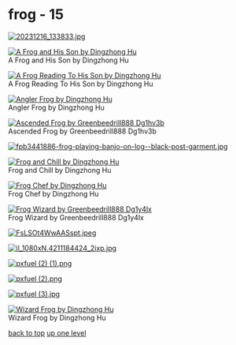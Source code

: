 # frog - 15
[![20231216_133833.jpg](https://raw.githubusercontent.com/buckmanc/wallpapers/main/mobile/frog/20231216_133833.jpg "20231216_133833.jpg")](https://raw.githubusercontent.com/buckmanc/wallpapers/main/mobile/frog/20231216_133833.jpg)

[![A Frog and His Son by Dingzhong Hu](https://raw.githubusercontent.com/buckmanc/wallpapers/main/mobile/frog/a%20frog%20and%20his%20son%20by%20Dingzhong%20Hu.jpg "A Frog and His Son by Dingzhong Hu")](https://raw.githubusercontent.com/buckmanc/wallpapers/main/mobile/frog/a%20frog%20and%20his%20son%20by%20Dingzhong%20Hu.jpg)\
A Frog and His Son by Dingzhong Hu

[![A Frog Reading To His Son by Dingzhong Hu](https://raw.githubusercontent.com/buckmanc/wallpapers/main/mobile/frog/a%20frog%20reading%20to%20his%20son%20by%20Dingzhong%20Hu.jpg "A Frog Reading To His Son by Dingzhong Hu")](https://raw.githubusercontent.com/buckmanc/wallpapers/main/mobile/frog/a%20frog%20reading%20to%20his%20son%20by%20Dingzhong%20Hu.jpg)\
A Frog Reading To His Son by Dingzhong Hu

[![Angler Frog by Dingzhong Hu](https://raw.githubusercontent.com/buckmanc/wallpapers/main/mobile/frog/angler%20frog%20by%20Dingzhong%20Hu.jpg "Angler Frog by Dingzhong Hu")](https://raw.githubusercontent.com/buckmanc/wallpapers/main/mobile/frog/angler%20frog%20by%20Dingzhong%20Hu.jpg)\
Angler Frog by Dingzhong Hu

[![Ascended Frog by Greenbeedrill888 Dg1hv3b](https://raw.githubusercontent.com/buckmanc/wallpapers/main/mobile/frog/ascended_frog_by_greenbeedrill888_dg1hv3b.png "Ascended Frog by Greenbeedrill888 Dg1hv3b")](https://raw.githubusercontent.com/buckmanc/wallpapers/main/mobile/frog/ascended_frog_by_greenbeedrill888_dg1hv3b.png)\
Ascended Frog by Greenbeedrill888 Dg1hv3b

[![fpb3441886-frog-playing-banjo-on-log--black-post-garment.jpg](https://raw.githubusercontent.com/buckmanc/wallpapers/main/mobile/frog/fpb3441886-frog-playing-banjo-on-log--black-post-garment.jpg "fpb3441886-frog-playing-banjo-on-log--black-post-garment.jpg")](https://raw.githubusercontent.com/buckmanc/wallpapers/main/mobile/frog/fpb3441886-frog-playing-banjo-on-log--black-post-garment.jpg)

[![Frog and Chill by Dingzhong Hu](https://raw.githubusercontent.com/buckmanc/wallpapers/main/mobile/frog/frog%20and%20chill%20by%20Dingzhong%20Hu.jpg "Frog and Chill by Dingzhong Hu")](https://raw.githubusercontent.com/buckmanc/wallpapers/main/mobile/frog/frog%20and%20chill%20by%20Dingzhong%20Hu.jpg)\
Frog and Chill by Dingzhong Hu

[![Frog Chef by Dingzhong Hu](https://raw.githubusercontent.com/buckmanc/wallpapers/main/mobile/frog/frog%20chef%20by%20Dingzhong%20Hu.jpg "Frog Chef by Dingzhong Hu")](https://raw.githubusercontent.com/buckmanc/wallpapers/main/mobile/frog/frog%20chef%20by%20Dingzhong%20Hu.jpg)\
Frog Chef by Dingzhong Hu

[![Frog Wizard by Greenbeedrill888 Dg1y4lx](https://raw.githubusercontent.com/buckmanc/wallpapers/main/mobile/frog/frog_wizard_by_greenbeedrill888_dg1y4lx.png "Frog Wizard by Greenbeedrill888 Dg1y4lx")](https://raw.githubusercontent.com/buckmanc/wallpapers/main/mobile/frog/frog_wizard_by_greenbeedrill888_dg1y4lx.png)\
Frog Wizard by Greenbeedrill888 Dg1y4lx

[![FsLSOt4WwAASspt.jpeg](https://raw.githubusercontent.com/buckmanc/wallpapers/main/mobile/frog/FsLSOt4WwAASspt.jpeg "FsLSOt4WwAASspt.jpeg")](https://raw.githubusercontent.com/buckmanc/wallpapers/main/mobile/frog/FsLSOt4WwAASspt.jpeg)

[![il_1080xN.4211184424_2ixp.jpg](https://raw.githubusercontent.com/buckmanc/wallpapers/main/mobile/frog/il_1080xN.4211184424_2ixp.jpg "il_1080xN.4211184424_2ixp.jpg")](https://raw.githubusercontent.com/buckmanc/wallpapers/main/mobile/frog/il_1080xN.4211184424_2ixp.jpg)

[![pxfuel (2) (1).png](https://raw.githubusercontent.com/buckmanc/wallpapers/main/mobile/frog/pxfuel%20(2)%20(1).png "pxfuel (2) (1).png")](https://raw.githubusercontent.com/buckmanc/wallpapers/main/mobile/frog/pxfuel%20(2)%20(1).png)

[![pxfuel (2).png](https://raw.githubusercontent.com/buckmanc/wallpapers/main/mobile/frog/pxfuel%20(2).png "pxfuel (2).png")](https://raw.githubusercontent.com/buckmanc/wallpapers/main/mobile/frog/pxfuel%20(2).png)

[![pxfuel (3).jpg](https://raw.githubusercontent.com/buckmanc/wallpapers/main/mobile/frog/pxfuel%20(3).jpg "pxfuel (3).jpg")](https://raw.githubusercontent.com/buckmanc/wallpapers/main/mobile/frog/pxfuel%20(3).jpg)

[![Wizard Frog by Dingzhong Hu](https://raw.githubusercontent.com/buckmanc/wallpapers/main/mobile/frog/wizard%20frog%20by%20Dingzhong%20Hu.png "Wizard Frog by Dingzhong Hu")](https://raw.githubusercontent.com/buckmanc/wallpapers/main/mobile/frog/wizard%20frog%20by%20Dingzhong%20Hu.png)\
Wizard Frog by Dingzhong Hu



[back to top](#)
[up one level](/mobile/README.MD)
